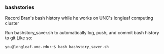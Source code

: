 ### bashstories

Record Bran's bash history while he works on UNC's longleaf computing cluster

Run bashstory_saver.sh to automatically log, push, and commit bash history to git
Like so:
```console
you@longleaf.unc.edu:~$ bash bashstory_saver.sh
```
